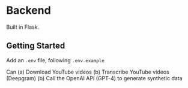# Backend

Built in Flask. 

## Getting Started
Add an `.env` file, following `.env.example` 

Can 
(a) Download YouTube videos
(b) Transcribe YouTube videos (Deepgram)
(b) Call the OpenAI API (GPT-4) to generate synthetic data
